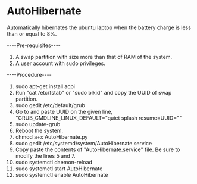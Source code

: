 AutoHibernate
=============

Automatically hibernates the ubuntu laptop when the battery charge is less than or equal to 8%.

----Pre-requisites----

1. A swap partition with size more than that of RAM of the system.
2. A user account with sudo privileges.

----Procedure----

1.  sudo apt-get install acpi
2.  Run "cat /etc/fstab" or "sudo blkid" and copy the UUID of swap partition.
3.  sudo gedit /etc/default/grub
4.  Go to and paste UUID on the given line, "GRUB_CMDLINE_LINUX_DEFAULT="quiet splash resume=UUID=<UUID of swap partition>""
5.  sudo update-grub
6.  Reboot the system.
7.  chmod a+x AutoHibernate.py
8.  sudo gedit /etc/systemd/system/AutoHibernate.service
9.  Copy paste the contents of "AutoHibernate.service" file. Be sure to modify the lines 5 and 7.
10. sudo systemctl daemon-reload
11. sudo systemctl start AutoHibernate
12. sudo systemctl enable AutoHibernate
